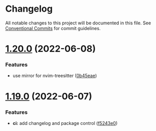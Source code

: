 # Changelog

All notable changes to this project will be documented in this file. See
[Conventional Commits](https://conventionalcommits.org) for commit guidelines.

# [1.20.0](https://gitlab.com/oeyoews/nvim/compare/v1.19.0...v1.20.0) (2022-06-08)


### Features

* use mirror for nvim-treesitter ([0b45eae](https://gitlab.com/oeyoews/nvim/commit/0b45eae1f21ded725d212d9025ddaf4615fb926c))

# [1.19.0](https://gitlab.com/oeyoews/nvim/compare/v1.18.1...v1.19.0) (2022-06-07)


### Features

* **ci:** add changelog and package control ([f5243e0](https://gitlab.com/oeyoews/nvim/commit/f5243e0bbe4fdbebbf9978ecd3204f3f97acceee))

